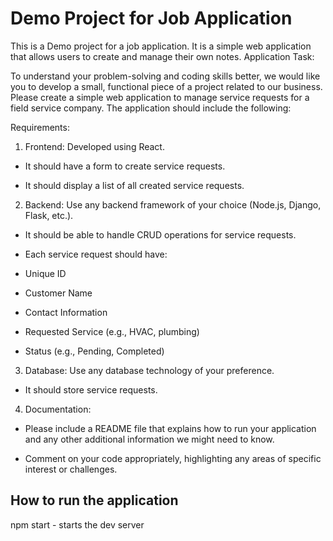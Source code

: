 # Demo Project for Job Application

This is a Demo project for a job application. It is a simple web application that allows users to create and manage their own notes.
Application Task:


To understand your problem-solving and coding skills better, we would like you to develop a small, functional piece of a project related to our business. Please create a simple web application to manage service requests for a field service company. The application should include the following:


 Requirements:

1. Frontend: Developed using React.

 - It should have a form to create service requests.

 - It should display a list of all created service requests.


2. Backend: Use any backend framework of your choice (Node.js, Django, Flask, etc.).

 - It should be able to handle CRUD operations for service requests.

 - Each service request should have:

 - Unique ID

 - Customer Name

 - Contact Information

 - Requested Service (e.g., HVAC, plumbing)

 - Status (e.g., Pending, Completed)


3. Database: Use any database technology of your preference.

 - It should store service requests.


4. Documentation:

 - Please include a README file that explains how to run your application and any other additional information we might need to know.

 - Comment on your code appropriately, highlighting any areas of specific interest or challenges.


## How to run the application

npm start - starts the dev server

